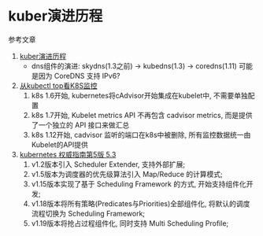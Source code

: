 # kuber演进历程

参考文章

1. [kuber演进历程](https://www.kubernetes.org.cn/4694.html)
    - dns组件的演进: skydns(1.3之前) -> kubedns(1.3) -> coredns(1.11) 可能是因为 CoreDNS 支持 IPv6?
2. [从kubectl top看K8S监控](https://www.jianshu.com/p/64230e3b6e6c)
    1. k8s 1.6开始, kubernetes将cAdvisor开始集成在kubelet中, 不需要单独配置
    2. k8s 1.7开始, Kubelet metrics API 不再包含 cadvisor metrics, 而是提供了一个独立的 API 接口来做汇总
    3. k8s 1.12开始, cadvisor 监听的端口在k8s中被删除, 所有监控数据统一由Kubelet的API提供
3. [kubernetes 权威指南第5版 5.3]()
    1. v1.2版本引入 Scheduler Extender, 支持外部扩展;
    2. v1.5版本为调度器的优先级算法引入 Map/Reduce 的计算模式;
    3. v1.15版本实现了基于 Scheduling Framework 的方式, 开始支持组件化开发;
    4. v1.18版本将所有策略(Predicates与Priorities)全部组件化, 将默认的调度流程切换为 Scheduling Framework;
    5. v1.19版本将抢占过程组件化, 同时支持 Multi Scheduling Profile;

